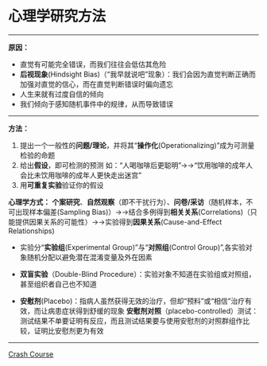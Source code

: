 # 心理学研究方法
---
**原因：**
* 直觉有可能完全错误，而我们往往会低估其危险
* **后视现象**(Hindsight Bias)（“我早就说吧”现象）：我们会因为直觉判断正确而加强对直觉的信心，而在直觉判断错误时偏向遗忘
* 人生来就有过度自信的倾向
* 我们倾向于感知随机事件中的规律，从而导致错误

---
**方法：**
1. 提出一个一般性的**问题/理论**，并将其“**操作化**(Operationalizing)”成为可测量检验的命题
2. 给出**假设**，即可检测的预测
   如：“人喝咖啡后更聪明”→→“饮用咖啡的成年人会比未饮用咖啡的成年人更快走出迷宫”
3. 用**可重复实验**验证你的假设

**心理学方式：** **个案研究**、**自然观察**（即不干扰行为）、**问卷/采访**（随机样本，不可出现样本偏差(Sampling Bias)）→→结合多例得到**相关关系**(Correlations)（只能提供因果关系的可能性）→→实验得到**因果关系**(Cause-and-Effect Relationships)

* 实验分“**实验组**(Experimental Group)”与“**对照组**(Control Group)”,各实验对象随机分配以避免潜在混淆变量及外在因素

* **双盲实验**（Double-Blind Procedure）：实验对象不知道在实验组或对照组，甚至组织者自己也不知道
* **安慰剂**(Placebo)：指病人虽然获得无效的治疗，但却“预料”或“相信”治疗有效，而让病患症状得到舒缓的现象
**安慰剂对照**（placebo-controlled）测试：测试结果不单要证明有反应，而且测试结果要与使用安慰剂的对照群组作比较，证明比安慰剂更为有效

---
[Crash Course](https://www.bilibili.com/video/BV1Zs411c7W6?p=3)